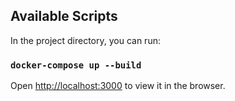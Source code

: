 ## Available Scripts

In the project directory, you can run:

### `docker-compose up --build`

Open [http://localhost:3000](http://localhost:3000) to view it in the browser.